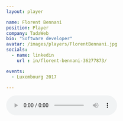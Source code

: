 ```yaml
---
layout: player

name: Florent Bennani
position: Player
company: TadaWeb
bio: "Software developer"
avatar: /images/players/FlorentBennani.jpg
socials:
  - name: linkedin
    url : in/florent-bennani-36277873/

events:
  - Luxembourg 2017

---
```


<audio controls>
  <source src="/files/soundbites/2017-03/170324-FlorentBenneni.m4a" type="audio/mpeg">
  Your browser does not support the audio tag.
</audio>
